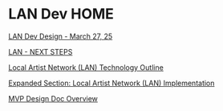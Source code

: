 # LAN Dev HOME

[LAN Dev Design - March 27, 25](LAN%20Dev%20Design%20-%20March%2027,%2025%201c3faa2a7b8a80af88c9f0657d61373e.md)

[LAN - NEXT STEPS](LAN%20-%20NEXT%20STEPS%2018dfaa2a7b8a80f29192e5d563180ab6.md)

[Local Artist Network (LAN) Technology Outline](Local%20Artist%20Network%20(LAN)%20Technology%20Outline%20124faa2a7b8a806ebfc0d98083b42faf.md)

[Expanded Section: Local Artist Network (LAN) Implementation](Expanded%20Section%20Local%20Artist%20Network%20(LAN)%20Implem%20116faa2a7b8a8102bee0c14f945b9fe8.md)

[MVP Design Doc Overview](MVP%20Design%20Doc%20Overview%2012bfaa2a7b8a804c8fafe701c4813574.md)